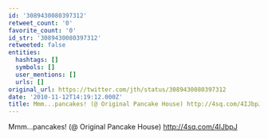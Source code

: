 ```yaml
---
id: '3089430080397312'
retweet_count: '0'
favorite_count: '0'
id_str: '3089430080397312'
retweeted: false
entities:
  hashtags: []
  symbols: []
  user_mentions: []
  urls: []
original_url: https://twitter.com/jth/status/3089430080397312
date: '2010-11-12T14:19:12.000Z'
title: Mmm...pancakes! (@ Original Pancake House) http://4sq.com/4IJbpJ
---
```


Mmm...pancakes! (@ Original Pancake House) http://4sq.com/4IJbpJ